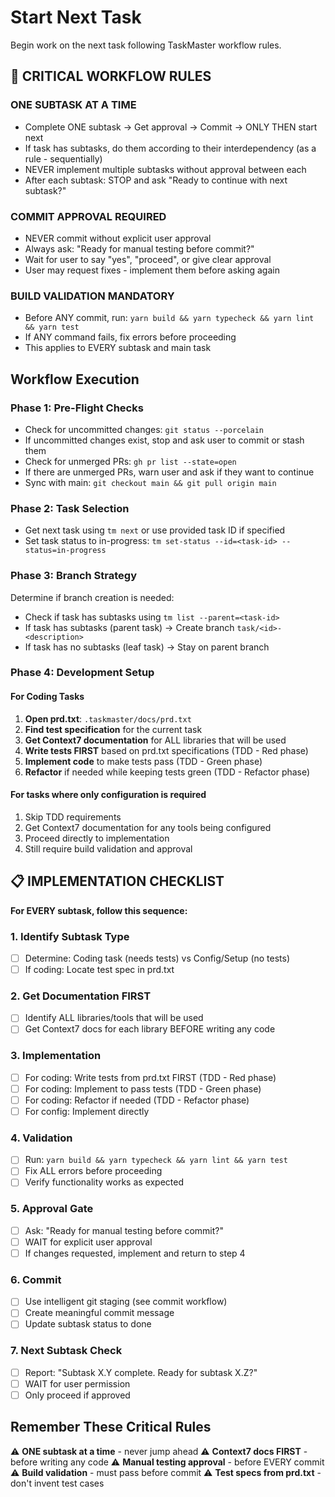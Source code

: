 # Start Next Task

Begin work on the next task following TaskMaster workflow rules.

## 🔴 CRITICAL WORKFLOW RULES

### ONE SUBTASK AT A TIME

- Complete ONE subtask → Get approval → Commit → ONLY THEN start next
- If task has subtasks, do them according to their interdependency (as a rule - sequentially)
- NEVER implement multiple subtasks without approval between each
- After each subtask: STOP and ask "Ready to continue with next subtask?"

### COMMIT APPROVAL REQUIRED

- NEVER commit without explicit user approval
- Always ask: "Ready for manual testing before commit?"
- Wait for user to say "yes", "proceed", or give clear approval
- User may request fixes - implement them before asking again

### BUILD VALIDATION MANDATORY

- Before ANY commit, run: `yarn build && yarn typecheck && yarn lint && yarn test`
- If ANY command fails, fix errors before proceeding
- This applies to EVERY subtask and main task

## Workflow Execution

### Phase 1: Pre-Flight Checks

- Check for uncommitted changes: `git status --porcelain`
- If uncommitted changes exist, stop and ask user to commit or stash them
- Check for unmerged PRs: `gh pr list --state=open`
- If there are unmerged PRs, warn user and ask if they want to continue
- Sync with main: `git checkout main && git pull origin main`

### Phase 2: Task Selection

- Get next task using `tm next` or use provided task ID if specified
- Set task status to in-progress: `tm set-status --id=<task-id> --status=in-progress`

### Phase 3: Branch Strategy

Determine if branch creation is needed:

- Check if task has subtasks using `tm list --parent=<task-id>`
- If task has subtasks (parent task) → Create branch `task/<id>-<description>`
- If task has no subtasks (leaf task) → Stay on parent branch

### Phase 4: Development Setup

#### For Coding Tasks

1. **Open prd.txt**: `.taskmaster/docs/prd.txt`
2. **Find test specification** for the current task
3. **Get Context7 documentation** for ALL libraries that will be used
4. **Write tests FIRST** based on prd.txt specifications (TDD - Red phase)
5. **Implement code** to make tests pass (TDD - Green phase)
6. **Refactor** if needed while keeping tests green (TDD - Refactor phase)

#### For tasks where only configuration is required

1. Skip TDD requirements
2. Get Context7 documentation for any tools being configured
3. Proceed directly to implementation
4. Still require build validation and approval

## 📋 IMPLEMENTATION CHECKLIST

**For EVERY subtask, follow this sequence:**

### 1. Identify Subtask Type

- [ ] Determine: Coding task (needs tests) vs Config/Setup (no tests)
- [ ] If coding: Locate test spec in prd.txt

### 2. Get Documentation FIRST

- [ ] Identify ALL libraries/tools that will be used
- [ ] Get Context7 docs for each library BEFORE writing any code

### 3. Implementation

- [ ] For coding: Write tests from prd.txt FIRST (TDD - Red phase)
- [ ] For coding: Implement to pass tests (TDD - Green phase)
- [ ] For coding: Refactor if needed (TDD - Refactor phase)
- [ ] For config: Implement directly

### 4. Validation

- [ ] Run: `yarn build && yarn typecheck && yarn lint && yarn test`
- [ ] Fix ALL errors before proceeding
- [ ] Verify functionality works as expected

### 5. Approval Gate

- [ ] Ask: "Ready for manual testing before commit?"
- [ ] WAIT for explicit user approval
- [ ] If changes requested, implement and return to step 4

### 6. Commit

- [ ] Use intelligent git staging (see commit workflow)
- [ ] Create meaningful commit message
- [ ] Update subtask status to done

### 7. Next Subtask Check

- [ ] Report: "Subtask X.Y complete. Ready for subtask X.Z?"
- [ ] WAIT for user permission
- [ ] Only proceed if approved

## Remember These Critical Rules

⚠️ **ONE subtask at a time** - never jump ahead
⚠️ **Context7 docs FIRST** - before writing any code
⚠️ **Manual testing approval** - before EVERY commit
⚠️ **Build validation** - must pass before commit
⚠️ **Test specs from prd.txt** - don't invent test cases
